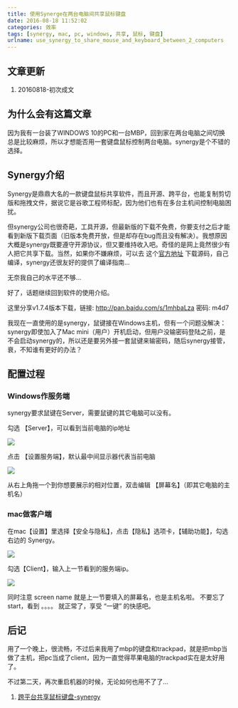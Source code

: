 ```yaml
---
title: 使用Synerge在两台电脑间共享鼠标键盘
date: 2016-08-18 11:52:02
categories: 效率
tags: [synergy, mac, pc, windows, 共享, 鼠标, 键盘]
urlname: use_synergy_to_share_mouse_and_keyboard_between_2_computers
---
```


## 文章更新

1. 20160818-初次成文

## 为什么会有这篇文章

因为我有一台装了WINDOWS 10的PC和一台MBP，回到家在两台电脑之间切换总是比较麻烦，所以才想能否用一套键盘鼠标控制两台电脑。synergy是个不错的选择。<!-- more -->

## Synergy介绍

Synergy是鼎鼎大名的一款键盘鼠标共享软件，而且开源、跨平台，也能复制剪切版和拖拽文件，据说它是谷歌工程师标配，因为他们也有在多台主机间控制电脑困扰。

但synergy公司也很奇葩，工具开源，但最新版的下载不免费，你要支付之后才能看到新版下载页面（旧版本免费开放，但是却存在bug而且没有解决）。我想原因大概是synergy既要遵守开源协议，但又要维持收入吧。奇怪的是网上竟然很少有人把它共享下载。当然，如果你不嫌麻烦，可以去 这个[官方地址](https://github.com/symless/synergy ) 下载源码，自己编译，synergy还很友好的提供了编译指南...

无奈我自己的水平还不够...

好了，话题继续回到软件的使用介绍。

这里分享v1.7.4版本下载，链接: http://pan.baidu.com/s/1mhbaLza 密码: m4d7

我现在一直使用的是synergy，鼠键接在Windows主机，但有一个问题没解决：synergy即使加入了Mac mini（用户）开机启动，但用户没输密码登陆之前，是不会启动synergy的，所以还是要另外接一套鼠键来输密码，随后synergy接管，衰，不知谁有更好的办法？

## 配置过程

### Windows作服务端

synergy要求鼠键在Server，需要鼠键的其它电脑可以没有。

勾选 【Server】，可以看到当前电脑的ip地址

![](pic1.png)

点击 【设置服务端】，默认最中间显示器代表当前电脑

![](pic2.png)

从右上角拖一个到你想要展示的相对位置，双击编辑 【屏幕名】（即其它电脑的主机名）

### mac做客户端

在mac【设置】里选择【安全与隐私】，点击【隐私】选项卡，【辅助功能】，勾选右边的 Synergy。

![](pic3.png)

勾选【Client】，输入上一节看到的服务端ip。

![](pic4.png)

同时注意 screen name 就是上一节要填入的屏幕名，也是主机名啦。
不要忘了 start，看到 。。。。 就正常了，享受 “一键” 的快感吧。

## 后记

用了一个晚上，很流畅，不过后来我用了mbp的键盘和trackpad，就是把mbp当做了主机，把pc当成了client，因为一直觉得苹果电脑的trackpad实在是太好用了。

不过第二天，再次重启机器的时候，无论如何也用不了了...

1. [跨平台共享鼠标键盘-synergy](http://www.jianshu.com/p/80ae594db80f)